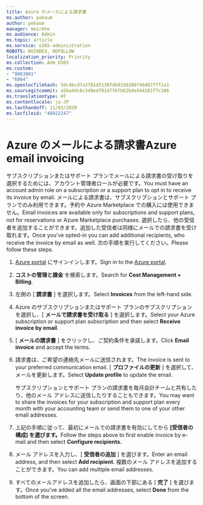 ```yaml
---
title: Azure のメールによる請求書
ms.author: pebaum
author: pebaum
manager: mnirkhe
ms.audience: Admin
ms.topic: article
ms.service: o365-administration
ROBOTS: NOINDEX, NOFOLLOW
localization_priority: Priority
ms.collection: Adm_O365
ms.custom:
- "9003801"
- "6864"
ms.openlocfilehash: 5dc4bcd7a3f81d5130fdb9330280f46d87fff1a1
ms.sourcegitcommit: a5ba4dc8c349ed79147f67b62bde544281f7c106
ms.translationtype: HT
ms.contentlocale: ja-JP
ms.lasthandoff: 11/03/2020
ms.locfileid: "48922247"
---
```

# <a name="azure-email-invoicing"></a><span data-ttu-id="49291-102">Azure のメールによる請求書</span><span class="sxs-lookup"><span data-stu-id="49291-102">Azure email invoicing</span></span>

<span data-ttu-id="49291-103">サブスクリプションまたはサポート プランでメールによる請求書の受け取りを選択するためには、アカウント管理者ロールが必要です。</span><span class="sxs-lookup"><span data-stu-id="49291-103">You must have an account admin role on a subscription or a support plan to opt in to receive its invoice by email.</span></span> <span data-ttu-id="49291-104">メールによる請求書は、サブスクリプションとサポート プランでのみ利用できます。予約や Azure Marketplace での購入には使用できません。</span><span class="sxs-lookup"><span data-stu-id="49291-104">Email invoices are available only for subscriptions and support plans, not for reservations or Azure Marketplace purchases.</span></span> <span data-ttu-id="49291-105">選択したら、他の受信者を追加することができます。追加した受信者は同様にメールでの請求書を受け取れます。</span><span class="sxs-lookup"><span data-stu-id="49291-105">Once you've opted-in you can add additional recipients, who receive the invoice by email as well.</span></span> <span data-ttu-id="49291-106">次の手順を実行してください。</span><span class="sxs-lookup"><span data-stu-id="49291-106">Please follow these steps.</span></span>

1. <span data-ttu-id="49291-107">[Azure portal](https://portal.azure.com/) にサインインします。</span><span class="sxs-lookup"><span data-stu-id="49291-107">Sign in to the [Azure portal](https://portal.azure.com/).</span></span>
2. <span data-ttu-id="49291-108">**コストの管理と課金** を検索します。</span><span class="sxs-lookup"><span data-stu-id="49291-108">Search for **Cost Management + Billing**.</span></span>
3. <span data-ttu-id="49291-109">左側の [ **請求書** ] を選択します。</span><span class="sxs-lookup"><span data-stu-id="49291-109">Select **Invoices** from the left-hand side.</span></span>
4. <span data-ttu-id="49291-110">Azure のサブスクリプションまたはサポート プランのサブスクリプションを選択し、[ **メールで請求書を受け取る** ] を選択します。</span><span class="sxs-lookup"><span data-stu-id="49291-110">Select your Azure subscription or support plan subscription and then select **Receive invoice by email**.</span></span>
5. <span data-ttu-id="49291-111">[ **メールの請求書** ] をクリックし、ご契約条件を承諾します。</span><span class="sxs-lookup"><span data-stu-id="49291-111">Click **Email invoice** and accept the terms.</span></span>
6. <span data-ttu-id="49291-112">請求書は、ご希望の連絡先メールに送信されます。</span><span class="sxs-lookup"><span data-stu-id="49291-112">The invoice is sent to your preferred communication email.</span></span> <span data-ttu-id="49291-113">[ **プロファイルの更新** ] を選択して、メールを更新します。</span><span class="sxs-lookup"><span data-stu-id="49291-113">Select **Update profile** to update the email.</span></span>  

    <span data-ttu-id="49291-114">サブスクリプションとサポート プランの請求書を毎月会計チームと共有したり、他のメール アドレスに送信したりすることもできます。</span><span class="sxs-lookup"><span data-stu-id="49291-114">You may want to share the invoices for your subscription and support plan every month with your accounting team or send them to one of your other email addresses.</span></span>  

7. <span data-ttu-id="49291-115">上記の手順に従って、最初にメールでの請求書を有効にしてから **[受信者の構成] を選びます。**</span><span class="sxs-lookup"><span data-stu-id="49291-115">Follow the steps above to first enable invoice by e-mail and then select  **Configure recipients.**</span></span>
8. <span data-ttu-id="49291-116">メール アドレスを入力し、[ **受信者の追加** ] を選びます。</span><span class="sxs-lookup"><span data-stu-id="49291-116">Enter an email address, and then select **Add recipient**.</span></span> <span data-ttu-id="49291-117">複数のメール アドレスを追加することができます。</span><span class="sxs-lookup"><span data-stu-id="49291-117">You can add multiple email addresses.</span></span>
9. <span data-ttu-id="49291-118">すべてのメールアドレスを追加したら、画面の下部にある [ **完了** ] を選びます。</span><span class="sxs-lookup"><span data-stu-id="49291-118">Once you've added all the email addresses, select **Done** from the bottom of the screen.</span></span>
